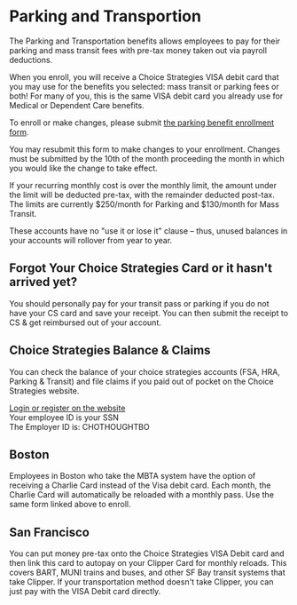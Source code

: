 # Parking and Transportion

The Parking and Transportation benefits allows employees to pay for their parking and mass transit fees with pre-tax money taken out via payroll deductions.

When you enroll, you will receive a Choice Strategies VISA debit card that you may use for the benefits you selected: mass transit or parking fees or both!  For many of you, this is the same VISA debit card you already use for Medical or Dependent Care benefits. 

To enroll or make changes, please submit [the parking benefit enrollment form][enrollment-form].

You may resubmit this form to make changes to your enrollment. Changes must be submitted by the 10th of the month proceeding the month in which you would like the change to take effect.

If your recurring monthly cost is over the monthly limit, the amount under the limit will be deducted pre-tax, with the remainder deducted post-tax. The limits are currently $250/month for Parking and $130/month for Mass Transit.

These accounts have no "use it or lose it" clause – thus, unused balances in your accounts will rollover from year to year. 

## Forgot Your Choice Strategies Card or it hasn't arrived yet?

You should personally pay for your transit pass or parking if you do not have your CS card and save your receipt. You can then submit the receipt to CS & get reimbursed out of your account.

## Choice Strategies Balance & Claims

You can check the balance of your choice strategies accounts (FSA, HRA, Parking & Transit) and file claims if you paid out of pocket on the Choice Strategies website.

[Login or register on the website][choice-strategies]  
Your employee ID is your SSN  
The Employer ID is: CHOTHOUGHTBO

## Boston

Employees in Boston who take the MBTA system have the option of receiving a Charlie Card instead of the Visa debit card. Each month, the Charlie Card will automatically be reloaded with a monthly pass. Use the same form linked above to enroll.

## San Francisco

You can put money pre-tax onto the Choice Strategies VISA Debit card and then link this card to autopay on your Clipper Card for monthly reloads. This covers BART, MUNI trains and buses, and other SF Bay transit systems that take Clipper. If your transportation method doesn't take Clipper, you can just pay with the VISA Debit card directly.

[enrollment-form]: https://thoughtbot.wufoo.com/forms/x13fsew81rbhb68/
[choice-strategies]: https://www.mywealthcareonline.com/choice-strategies/Register.aspx
